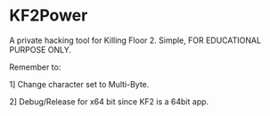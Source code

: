 # KF2Power
A private hacking tool for Killing Floor 2. Simple, FOR EDUCATIONAL PURPOSE ONLY.

Remember to:

1] Change character set to Multi-Byte.

2] Debug/Release for x64 bit since KF2 is a 64bit app.
